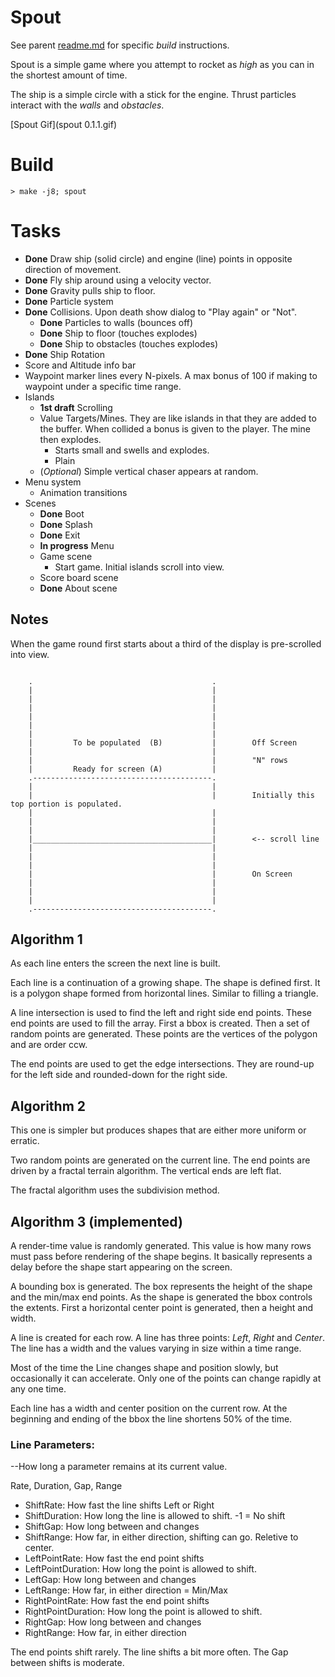 # Spout
See parent [readme.md](../readme.md) for specific *build* instructions.

Spout is a simple game where you attempt to rocket as *high* as you can in the shortest amount of time.

The ship is a simple circle with a stick for the engine. Thrust particles interact with the *walls* and *obstacles*.

[Spout Gif](spout 0.1.1.gif)
# Build
```
> make -j8; spout
```

# Tasks
* **Done** Draw ship (solid circle) and engine (line) points in opposite direction of movement.
* **Done** Fly ship around using a velocity vector.
* **Done** Gravity pulls ship to floor.
* **Done** Particle system
* **Done** Collisions. Upon death show dialog to "Play again" or "Not".
  * **Done** Particles to walls (bounces off)
  * **Done** Ship to floor (touches explodes)
  * **Done** Ship to obstacles (touches explodes)
* **Done** Ship Rotation
* Score and Altitude info bar
* Waypoint marker lines every N-pixels. A max bonus of 100 if making to waypoint under a specific time range.
* Islands
  * **1st draft** Scrolling
  * Value Targets/Mines. They are like islands in that they are added to the buffer. When collided a bonus is given to the player. The mine then explodes.
    * Starts small and swells and explodes.
    * Plain
  * (*Optional*) Simple vertical chaser appears at random.
* Menu system
  * Animation transitions
* Scenes
  * **Done** Boot
  * **Done** Splash
  * **Done** Exit
  * **In progress** Menu
  * Game scene
    * Start game. Initial islands scroll into view.
  * Score board scene
  * **Done** About scene

## Notes
When the game round first starts about a third of the display is pre-scrolled into view.

```

    .                                        .
    |                                        |
    |                                        |
    |                                        |
    |                                        |
    |                                        |
    |                                        |
    |         To be populated  (B)           |        Off Screen
    |                                        |
    |                                        |        "N" rows
    |         Ready for screen (A)           |
    .----------------------------------------.
    |                                        |
    |                                        |        Initially this top portion is populated.
    |                                        |
    |                                        |
    |                                        |
    |________________________________________|        <-- scroll line
    |                                        |        
    |                                        |
    |                                        |
    |                                        |        On Screen
    |                                        |
    |                                        |
    |                                        |
    .----------------------------------------.

```

## Algorithm 1
As each line enters the screen the next line is built.

Each line is a continuation of a growing shape. The shape is defined first. It is a polygon shape formed from horizontal lines. Similar to filling a triangle.

A line intersection is used to find the left and right side end points. These end points are used to fill the array.
First a bbox is created. Then a set of random points are generated. These points are the vertices of the polygon and are order ccw.

The end points are used to get the edge intersections. They are round-up for the left side and rounded-down for the right side.

## Algorithm 2
This one is simpler but produces shapes that are either more uniform or erratic.

Two random points are generated on the current line. The end points are driven by a fractal terrain algorithm. The vertical ends are left flat.

The fractal algorithm uses the subdivision method.

## Algorithm 3 (implemented)
A render-time value is randomly generated. This value is how many rows must pass before rendering of the shape begins. It basically represents a delay before the shape start appearing on the screen.

A bounding box is generated. The box represents the height of the shape and the min/max end points. As the shape is generated the bbox controls the extents. First a horizontal center point is generated, then a height and width.

A line is created for each row. A line has three points: *Left*, *Right* and *Center*. The line has a width and the values varying in size within a time range.

Most of the time the Line changes shape and position slowly, but occasionally it can accelerate. Only one of the points can change rapidly at any one time.

Each line has a width and center position on the current row. At the beginning and ending of the bbox the line shortens 50% of the time.

### Line Parameters:
--How long a parameter remains at its current value.

Rate, Duration, Gap, Range

* ShiftRate: How fast the line shifts Left or Right
* ShiftDuration: How long the line is allowed to shift. -1 = No shift
* ShiftGap: How long between and changes
* ShiftRange: How far, in either direction, shifting can go. Reletive to center.
* LeftPointRate: How fast the end point shifts
* LeftPointDuration: How long the point is allowed to shift.
* LeftGap: How long between and changes
* LeftRange: How far, in either direction = Min/Max
* RightPointRate: How fast the end point shifts
* RightPointDuration: How long the point is allowed to shift.
* RightGap: How long between and changes
* RightRange: How far, in either direction

The end points shift rarely. The line shifts a bit more often. The Gap between shifts is moderate.


